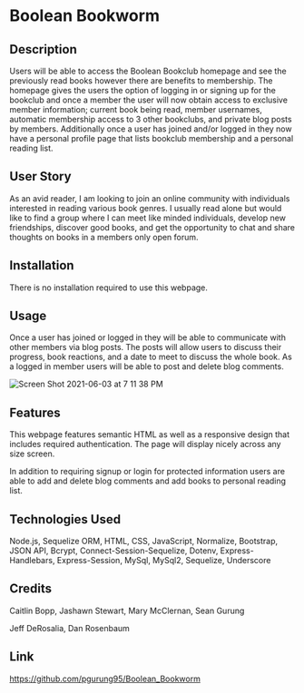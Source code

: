 # Boolean Bookworm 

## Description

Users will be able to access the Boolean Bookclub homepage and see the previously read books however there are benefits to membership. The homepage gives the users the option of logging in or signing up for the bookclub and once a member the user will now obtain access to exclusive member information; current book being read, member usernames, automatic membership access to 3 other bookclubs, and private blog posts by members. Additionally once a user has joined and/or logged in they now have a personal profile page that lists bookclub membership and a personal reading list.

## User Story

As an avid reader, I am looking to join an online community with individuals interested in reading various book genres. I usually read alone but would like to find a group where I can meet like minded individuals, develop new friendships, discover good books, and get the opportunity to chat and share thoughts on books in a members only open forum.

## Installation

There is no installation required to use this webpage.

## Usage

Once a user has joined or logged in they will be able to communicate with other members via blog posts. The posts will allow users to discuss their progress, book reactions, and a date to meet to discuss the whole book. As a logged in member users will be able to post and delete blog comments.  

![Screen Shot 2021-06-03 at 7 11 38 PM](https://user-images.githubusercontent.com/78658860/120723703-3fda1380-c4a0-11eb-9d84-b434a08332d7.png)

## Features

This webpage features semantic HTML as well as a responsive design that includes required authentication. The page will display nicely across any size screen.

In addition to requiring signup or login for protected information users are able to add and delete blog comments and add books to personal reading list.

## Technologies Used

Node.js, Sequelize ORM, HTML, CSS, JavaScript, Normalize, Bootstrap, JSON API, Bcrypt, Connect-Session-Sequelize, Dotenv, Express-Handlebars, Express-Session, MySql, MySql2, Sequelize, Underscore

## Credits

Caitlin Bopp, Jashawn Stewart, Mary McClernan, Sean Gurung

Jeff DeRosalia, Dan Rosenbaum

## Link

https://github.com/pgurung95/Boolean_Bookworm


